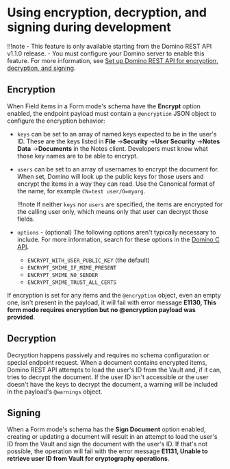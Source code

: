 # Using encryption, decryption, and signing during development

!!!note 
    - This feature is only available starting from the Domino REST API v1.1.0 release. 
    - You must configure your Domino server to enable this feature. For more information, see [Set up Domino REST API for encryption, decryption, and signing](../../howto/production/signencrypt.md). 

## Encryption

When Field items in a Form mode's schema have the **Encrypt** option enabled, the endpoint payload must contain a `@encryption` JSON object to configure the encryption behavior:

- `keys` can be set to an array of named keys expected to be in the user's ID. These are the keys listed in **File**&nbsp;&rarr;**Security**&nbsp;&rarr;**User Security**&nbsp;&rarr;**Notes Data**&nbsp;&rarr;**Documents** in the Notes client. Developers must know what those key names are to be able to encrypt.
- `users` can be set to an array of usernames to encrypt the document for. When set, Domino will look up the public keys for those users and encrypt the items in a way they can read. Use the Canonical format of the name, for example `CN=test user/O=myorg`.

    !!!note
        If neither `keys` nor `users` are specified, the items are encrypted for the calling user only, which means only that user can decrypt those fields.

- `options` - (optional) The following options aren't typically necessary to include. For more information, search for these options in the [Domino C API](https://opensource.hcltechsw.com/domino-c-api-docs/).

    - `ENCRYPT_WITH_USER_PUBLIC_KEY` (the default)
    - `ENCRYPT_SMIME_IF_MIME_PRESENT`
    - `ENCRYPT_SMIME_NO_SENDER`
    - `ENCRYPT_SMIME_TRUST_ALL_CERTS`

If encryption is set for any items and the `@encryption` object, even an empty one, isn't present in the payload, it will fail with error message **E1130, This form mode requires encryption but no @encryption payload was provided**.

## Decryption

Decryption happens passively and requires no schema configuration or special endpoint request. When a document contains encrypted items, Domino REST API attempts to load the user's ID from the Vault and, if it can, tries to decrypt the document. If the user ID isn't accessible or the user doesn't have the keys to decrypt the document, a warning will be included in the payload's `@warnings` object.

## Signing

When a Form mode's schema has the **Sign Document** option enabled, creating or updating a document will result in an attempt to load the user's ID from the Vault and sign the document with the user's ID. If that's not possible, the operation will fail with the error message **E1131, Unable to retrieve user ID from Vault for cryptography operations**.

